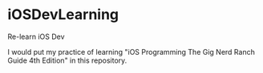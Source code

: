 # iOSDevLearning
Re-learn iOS Dev

I would put my practice of learning "iOS Programming The Gig Nerd Ranch Guide 4th Edition" in this repository.
